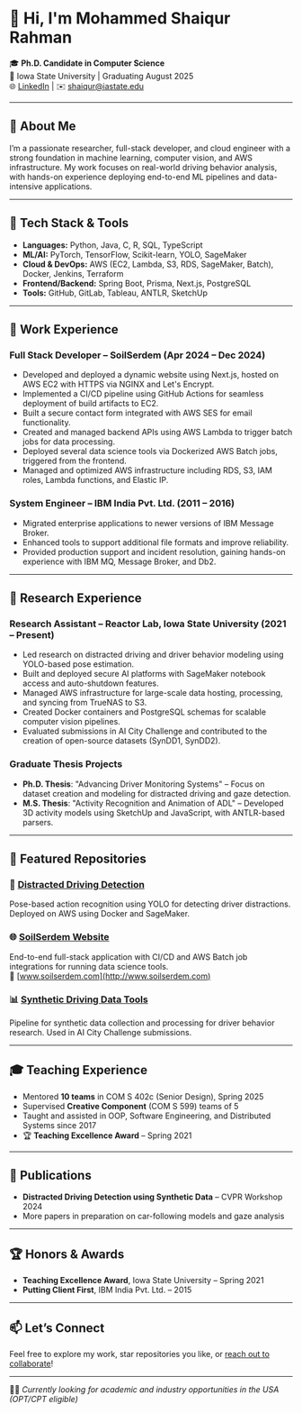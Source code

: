 # 👋 Hi, I'm Mohammed Shaiqur Rahman

🎓 **Ph.D. Candidate in Computer Science**  
📍 Iowa State University | Graduating August 2025  
🌐 [LinkedIn](https://www.linkedin.com/in/shaiqur) | ✉️ shaiqur@iastate.edu  

---

## 🚀 About Me

I’m a passionate researcher, full-stack developer, and cloud engineer with a strong foundation in machine learning, computer vision, and AWS infrastructure. My work focuses on real-world driving behavior analysis, with hands-on experience deploying end-to-end ML pipelines and data-intensive applications.

---

## 🔧 Tech Stack & Tools

- **Languages:** Python, Java, C, R, SQL, TypeScript  
- **ML/AI:** PyTorch, TensorFlow, Scikit-learn, YOLO, SageMaker  
- **Cloud & DevOps:** AWS (EC2, Lambda, S3, RDS, SageMaker, Batch), Docker, Jenkins, Terraform  
- **Frontend/Backend:** Spring Boot, Prisma, Next.js, PostgreSQL  
- **Tools:** GitHub, GitLab, Tableau, ANTLR, SketchUp

---

## 💼 Work Experience

### Full Stack Developer – SoilSerdem (Apr 2024 – Dec 2024)
- Developed and deployed a dynamic website using Next.js, hosted on AWS EC2 with HTTPS via NGINX and Let's Encrypt.
- Implemented a CI/CD pipeline using GitHub Actions for seamless deployment of build artifacts to EC2.
- Built a secure contact form integrated with AWS SES for email functionality.
- Created and managed backend APIs using AWS Lambda to trigger batch jobs for data processing.
- Deployed several data science tools via Dockerized AWS Batch jobs, triggered from the frontend.
- Managed and optimized AWS infrastructure including RDS, S3, IAM roles, Lambda functions, and Elastic IP.

### System Engineer – IBM India Pvt. Ltd. (2011 – 2016)
- Migrated enterprise applications to newer versions of IBM Message Broker.
- Enhanced tools to support additional file formats and improve reliability.
- Provided production support and incident resolution, gaining hands-on experience with IBM MQ, Message Broker, and Db2.

---

## 🔬 Research Experience

### Research Assistant – Reactor Lab, Iowa State University (2021 – Present)
- Led research on distracted driving and driver behavior modeling using YOLO-based pose estimation.
- Built and deployed secure AI platforms with SageMaker notebook access and auto-shutdown features.
- Managed AWS infrastructure for large-scale data hosting, processing, and syncing from TrueNAS to S3.
- Created Docker containers and PostgreSQL schemas for scalable computer vision pipelines.
- Evaluated submissions in AI City Challenge and contributed to the creation of open-source datasets (SynDD1, SynDD2).

### Graduate Thesis Projects
- **Ph.D. Thesis**: "Advancing Driver Monitoring Systems" – Focus on dataset creation and modeling for distracted driving and gaze detection.
- **M.S. Thesis**: "Activity Recognition and Animation of ADL" – Developed 3D activity models using SketchUp and JavaScript, with ANTLR-based parsers.

---

## 🧠 Featured Repositories

### 🧠 [Distracted Driving Detection](#)
Pose-based action recognition using YOLO for detecting driver distractions. Deployed on AWS using Docker and SageMaker.

### 🌐 [SoilSerdem Website](#)
End-to-end full-stack application with CI/CD and AWS Batch job integrations for running data science tools.  
🔗 [www.soilserdem.com](http://www.soilserdem.com)

### 📊 [Synthetic Driving Data Tools](#)
Pipeline for synthetic data collection and processing for driver behavior research. Used in AI City Challenge submissions.

---

## 🎓 Teaching Experience

- Mentored **10 teams** in COM S 402c (Senior Design), Spring 2025  
- Supervised **Creative Component** (COM S 599) teams of 5  
- Taught and assisted in OOP, Software Engineering, and Distributed Systems since 2017  
- 🏆 **Teaching Excellence Award** – Spring 2021

---

## 📝 Publications

- **Distracted Driving Detection using Synthetic Data** – CVPR Workshop 2024  
- More papers in preparation on car-following models and gaze analysis

---

## 🏆 Honors & Awards

- **Teaching Excellence Award**, Iowa State University – Spring 2021  
- **Putting Client First**, IBM India Pvt. Ltd. – 2015

---

## 📫 Let’s Connect

Feel free to explore my work, star repositories you like, or [reach out to collaborate](mailto:shaiqur@iastate.edu)!

---

🧑‍💻 _Currently looking for academic and industry opportunities in the USA (OPT/CPT eligible)_
